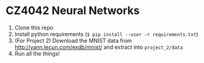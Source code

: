 # CZ4042 Neural Networks

1. Clone this repo
1. Install python requirements (`$ pip install --user -r requirements.txt`)
1. (For Project 2) Download the MNIST data from http://yann.lecun.com/exdb/mnist/ and extract into `project_2/data`
1. Run all the things!